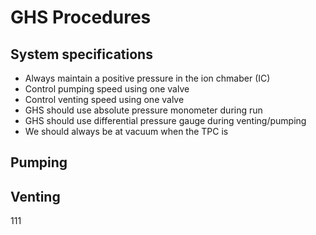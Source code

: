 # GHS Procedures

## System specifications
* Always maintain a positive pressure in the ion chmaber (IC)
* Control pumping speed using one valve
* Control venting speed using one valve
* GHS should use absolute pressure monometer during run
* GHS should use differential pressure gauge during venting/pumping
* We should always be at vacuum when the TPC is

## Pumping

## Venting


111
